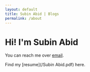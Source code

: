 ```yaml
---
layout: default
title: Subin Abid | Blogs
permalink: /about
---
```


# Hi! I'm Subin Abid

You can reach me over [email](mailto:mail@subinabid.xyz).

Find my [resume](/Subin Abid.pdf) here.
